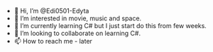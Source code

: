 - 👋 Hi, I’m @Edi0501-Edyta
- 👀 I’m interested in movie, music and space.
- 🌱 I’m currently learning C# but I just start do this from few weeks.
- 💞️ I’m looking to collaborate on learning C#.
- 📫 How to reach me - later

<!---
Edi0501/Edi0501 is a ✨ special ✨ repository because its `README.md` (this file) appears on your GitHub profile.
You can click the Preview link to take a look at your changes.
--->
